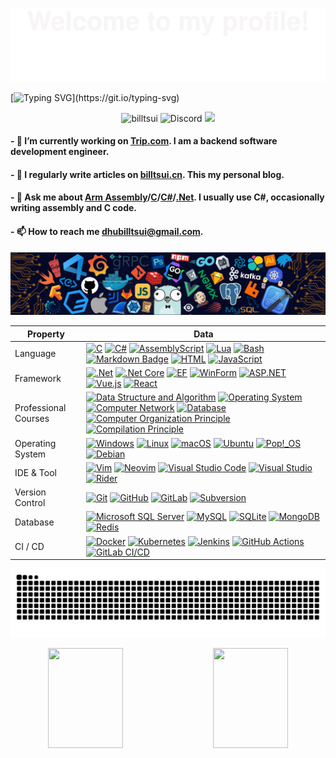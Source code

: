 ![](assets/Bottom_up.svg)



<!--my-ticker-->    
[![Typing SVG](https://readme-typing-svg.herokuapp.com?color=%2336BCF7&center=true&vCenter=true&width=800&size=30&lines=Hi+there+👋,+I+am+Bill+Tsui.;+Welcome+to+My+Profile!;Over+10+years+of+programming+experience;)](https://git.io/typing-svg)
    

<p align="center"> <img src="https://komarev.com/ghpvc/?username=billtsui&label=Visitors&color=0e75b6&style=flat" alt="billtsui" /> <img alt="Discord" src="https://img.shields.io/discord/143867839282020352?link=https%3A%2F%2Fdiscord.com%2Fusers%2Fbi4aas" alt="Discord" />
<img src="https://img.shields.io/badge/status-updating-FF1493">
</p>




#### - 🔭 I’m currently working on **[Trip.com](https://www.trip.com)**. I am a backend software development engineer.

#### - 📝 I regularly write articles on **[billtsui.cn](https://www.billtsui.cn)**. This my personal blog.

#### - 💬 Ask me about **[Arm Assembly](https://developer.arm.com/documentation/den0042/0100/Introduction-to-Assembly-Language)/[C](https://en.wikipedia.org/wiki/The_C_Programming_Language)/[C#](https://dotnet.microsoft.com/en-us/languages/csharp)/[.Net](https://dotnet.microsoft.com/en-us/)**. I usually use C#, occasionally writing assembly and C code.

#### - 📫 How to reach me **dhubilltsui@gmail.com**.

<!--header picture-->
![](assets/header_.png)
<!-- my-skills -->
|Property|Data|
|--------|----|
|Language|[![C](https://img.shields.io/badge/C-00599C?logo=c&logoColor=white)](#) [![C#](https://custom-icon-badges.demolab.com/badge/C%23-%23512BD4.svg?logo=cshrp&logoColor=white)](#) [![AssemblyScript](https://img.shields.io/badge/Assembly-007AAC?logo=assemblyscript&logoColor=fff)](#)  [![Lua](https://img.shields.io/badge/Lua-%232C2D72.svg?logo=lua&logoColor=white)](#) [![Bash](https://img.shields.io/badge/Bash-4EAA25?logo=gnubash&logoColor=fff)](#) [![Markdown Badge](https://img.shields.io/badge/-Markdown-2088FF?style=flat&logo=Markdown&logoColor=white)](#) [![HTML](https://img.shields.io/badge/HTML-%23E34F26.svg?logo=html5&logoColor=white)](#) [![JavaScript](https://img.shields.io/badge/JavaScript-E2DF40?logo=javascript&logoColor=000)](#) |
|Framework| [![.Net](https://img.shields.io/badge/.NET-512BD4?logo=dotnet&logoColor=fff)](#) [![.Net Core](https://img.shields.io/badge/.NET_Core-512BD4?logo=dotnet&logoColor=fff)](#) [![EF](https://img.shields.io/badge/Entity_Framework-512BD4?logo=.Net&logoColor=fff)](#) [![WinForm](https://img.shields.io/badge/WinForm-512BD4?logo=.Net&logoColor=fff)](#) [![ASP.NET](https://img.shields.io/badge/ASP.NET-512BD4?logo=.Net&logoColor=fff)](#) [![Vue.js](https://img.shields.io/badge/Vue.js-4FC08D?logo=vuedotjs&logoColor=fff)](#) [![React](https://img.shields.io/badge/React-%2320232a.svg?logo=react&logoColor=%2361DAFB)](#)|
|Professional Courses| [![Data Structure and Algorithm](https://img.shields.io/badge/Data_Structure_and_Algorithm-1A0F99)](#) [![Operating System](https://img.shields.io/badge/Operating_System-4C8CBF)](#) [![Computer Network](https://img.shields.io/badge/Computer_Network-E34F55)](#) [![Database](https://img.shields.io/badge/Database-004400)](#) [![Computer Organization Principle](https://img.shields.io/badge/Computer_Organization_Principle-66F)](#)  [![Compilation Principle](https://img.shields.io/badge/Compilation_Principle-D3F)](#)|
|Operating System| [![Windows](https://custom-icon-badges.demolab.com/badge/Windows-0078D6?logo=windows11&logoColor=white)](#) [![Linux](https://img.shields.io/badge/Linux-F86F35B?logo=linux&logoColor=black)](#) [![macOS](https://img.shields.io/badge/macOS-000000?logo=apple&logoColor=fff)](#) [![Ubuntu](https://img.shields.io/badge/Ubuntu-E95420?logo=ubuntu&logoColor=fff)](#) [![Pop!_OS](https://img.shields.io/badge/Pop!__OS-48B9C7?logo=popos&logoColor=fff)](#) [![Debian](https://img.shields.io/badge/Debian-A81D33?logo=debian&logoColor=fff)](#)|
|IDE & Tool|[![Vim](https://img.shields.io/badge/Vim-%232F80ED.svg?logo=vim&logoColor=white)](#) [![Neovim](https://img.shields.io/badge/Neovim-57A143?logo=neovim&logoColor=fff)](#) [![Visual Studio Code](https://custom-icon-badges.demolab.com/badge/Visual%20Studio%20Code-0078d7.svg?logo=vsc&logoColor=white)](#) [![Visual Studio](https://custom-icon-badges.demolab.com/badge/Visual%20Studio-5C2D91.svg?&logo=visualstudio&logoColor=white)](#) [![Rider](https://img.shields.io/badge/Rider-000?logo=rider&logoColor=fff)](#) |
|Version Control| [![Git](https://img.shields.io/badge/Git-F05032?logo=git&logoColor=fff)](#) [![GitHub](https://img.shields.io/badge/GitHub-666666?logo=github&logoColor=white)](#) [![GitLab](https://img.shields.io/badge/GitLab-FCA121?logo=gitlab&logoColor=white)](#) [![Subversion](https://img.shields.io/badge/Subversion-5e1fc3?logo=subversion&logoColor=fff)](#)|
|Database|[![Microsoft SQL Server](https://custom-icon-badges.demolab.com/badge/Microsoft%20SQL%20Server-2e5ccc?logo=mssqlserver-white&logoColor=white)](#) [![MySQL](https://img.shields.io/badge/MySQL-7055BE?logo=mysql&logoColor=fff)](#) [![SQLite](https://img.shields.io/badge/SQLite-559400?logo=sqlite&logoColor=fff)](#) [![MongoDB](https://img.shields.io/badge/MongoDB-C54BB5?logo=mongodb&logoColor=fff)](#) [![Redis](https://img.shields.io/badge/Redis-fe473d?logo=redis&logoColor=fff)](#)|
|CI / CD| [![Docker](https://img.shields.io/badge/Docker-2496ED?logo=docker&logoColor=fff)](#) [![Kubernetes](https://img.shields.io/badge/Kubernetes-323CE5?logo=kubernetes&logoColor=fff)](#) [![Jenkins](https://img.shields.io/badge/Jenkins-D24939?logo=jenkins&logoColor=fff)](#) [![GitHub Actions](https://img.shields.io/badge/GitHub_Actions-208899?logo=githubactions&logoColor=fff)](#) [![GitLab CI/CD](https://img.shields.io/badge/GitLab_CI/CD-FCA121?logo=gitlab&logoColor=fff)](#)|



![Bill's github activity graph](https://raw.githubusercontent.com/billtsui/billtsui/output/github-snake.svg)

<div style="display: flex;"; align="center">
    <img src="https://github-readme-stats.vercel.app/api/top-langs/?username=billtsui&layout=compact" style="height: 160px;width: 50%"/>&nbsp;&nbsp;&nbsp;&nbsp;&nbsp;&nbsp;
    <img src="https://github-readme-stats.vercel.app/api?username=billtsui&show_icons=true" style="height: 160px;width: 50%"/>
</div>